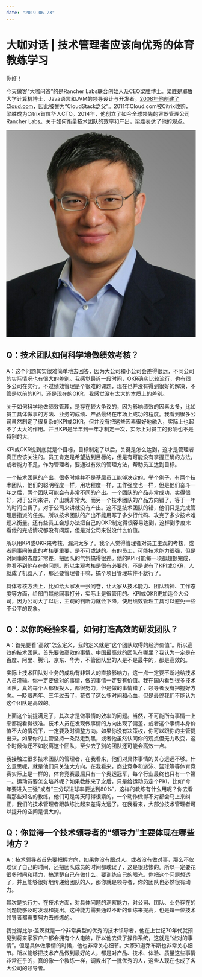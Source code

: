 ```yaml
---
date: "2019-06-23"
---  
```

      
# 大咖对话 | 技术管理者应该向优秀的体育教练学习
你好！

今天做客“大咖问答”的是Rancher Labs联合创始人及CEO梁胜博士。梁胜是耶鲁大学计算机博士，Java语言和JVM的领导设计与开发者。[2008年他创建了Cloud.com](http://xn--2008Cloud-8b7np1a800ab05bxsb.com)，因此被誉为“CloudStack之父”。2011年Cloud.com被Citrix收购，梁胜成为Citrix首位华人CTO。2014年，他创立了如今全球领先的容器管理公司Rancher Labs。关于如何衡量技术团队的效率和产出，梁胜表达了他的观点。

![](./httpsstatic001geekbangorgresourceimage162316261b702233d48c8f6d612fbb0fe023.jpg)

## Q：技术团队如何科学地做绩效考核？

A：这个问题其实很难简单地去回答，因为大公司和小公司会差得很远，不同公司的实际情况也有很大的差别。我感觉最近一段时间，OKR确实比较流行，也有很多公司在实行。不过绩效管理是个很难的课题，现在也并没有得到很好的解决，不管是以前的KPI，还是现在的OKR，我感觉没有太大的本质上的差别。

关于如何科学地做绩效管理，是存在较大争议的，因为影响绩效的因素太多，比如员工具体做事的方法、业务的成绩、产品最终在市场上成功的程度。我看到很多公司虽然制定了很复杂的KPI或OKR，但并没有把这些因素很好地融入，实际上也起不了太大的作用。并且KPI是半年到一年才制定一次，实际上对员工的影响也不是特别的大。

KPI或OKR说到底就是个目标，目标制定了以后，关键是怎么达到，这才是管理者真正应该关注的。员工肯定是希望达到目标的，但是有可能没有掌握正确的方法，或者能力不足，作为管理者，要通过有效的管理方法，帮助员工达到目标。

一个技术团队的产出，很多时候并不是基层员工能够决定的。举个例子，有两个技术团队，他们的聪明程度一样，用功程度一样，工作强度也一样，但是他们奋斗一年之后，两个团队可能会有非常不同的产出。一个团队的产品非常成功，卖得很好，对于公司来讲，产出就非常大。而另一个技术团队的产品方向错了，等于一年的时间白费了，对于公司来讲就没有产出。这不是技术团队的错，他们只是完成管理层指派的任务。所以技术团队的产出不能用写了多少行代码、攻克了多少技术难题来衡量。还有些员工会想办法把自己的OKR制定得很容易达到，这样到季度末看他的完成情况都没有问题，但是对公司来说没什么价值。

所以用KPI或OKR来考核，漏洞太多了。我个人觉得管理者对员工主观的考核，或者同事间彼此的考核更重要，是不可或缺的。有的员工，可能技术能力很强，但是对同事的态度非常差，把团队的气氛搞得很差。他的KPI可能每一项都超额完成，你看不到他存在的问题。所以主观考核是很有必要的，不是说有了KPI或OKR，人就成了机器人了，那还要管理者干嘛，搞个项目管理软件不就行了。

具体考核方法上，比如给大家发一张问卷，让大家从技术能力、团队精神、工作态度等方面，给部门其他同事打分，实际上是很管用的。KPI或OKR更加适合大公司，因为公司大了以后，主观的判断力就会下降，使用绩效管理工具可以避免一些不公平的现象。

## Q：以你的经验来看，如何打造高效的研发团队？

A：首先要看“高效”怎么定义，我的定义就是“这个团队取得的经济价值”。所以高效的技术团队，首先要做高效的事情。中国最高效的团队在哪里？我认为一定是在百度、阿里、腾讯、京东、华为，不管团队里的人是不是最牛的，都是高效的。

实际上技术团队对业务的成功有非常大的直接影响力，这一点一定要不断地给技术人员灌输。你一定要做对的事情，做的事情一定要有价值。我在国内看到很多技术团队，真的每个人都很投入，都很努力，但是做的事情错了，领导者没有把握好方向。一眨眼两年、三年过去了，花费了这么多时间和心血，但是最终我们不能认为这个团队是高效的。

<!-- [[[read_end]]] -->

上面这个前提满足了，其次才是做事情的效率的问题。当然，不可能所有事情一上来都能看得很准。技术人员在发现做事情的方向出现了偏差，或者这个事情本身价值不大的情况下，一定要及时调整方向。如果你没有决策权，你可以跟你的主管提出来。如果你的主管坚持一条路走到黑，或者他虽然认同你的观点但无力改变，这个时候你还不如脱离这个团队，至少去了别的团队还可能会高效一点。

我接触过很多技术团队的管理者，在我看来，他们对具体事情的关心远远不够。什么意思呢，就是他们只关注大方向。在我看来，商业竞争和游泳、篮球等等体育竞赛实际上是一样的，体育竞赛最后只有一个奥运冠军，每个行业最终也只有一个第一。运动员要怎么培养呢？如果教练来了之后，只是给运动员定个PKI，比如“今年要进入三强”或者“三分球进球率要达到80\%”，这样的教练有什么用呢？你去看看那些知名的教练，他们可是每天盯得很紧的，一个动作做得不对都会马上来纠正，我们的技术管理者跟教练比起来差得太远了。在我看来，大部分技术管理者可以提升的空间是很大的。

## Q：你觉得一个技术领导者的“领导力”主要体现在哪些地方？

A：技术领导者首先要把握方向，如果你没有跟对人，或者没有做对事，那么不仅耽误了自己的时间，还把团队成员的时间都耽误了，这是很悲惨的。所以一定要花很多时间和精力，搞清楚自己在做什么，要训练自己的眼光。你把这个问题想透了，并且能够很好地传递给团队的人，那你就是领导者，你的团队也必然很有动力。

其次是执行力。在技术方面，对具体问题的洞察能力，对公司、团队、业务存在的问题能够及时发现和提出。这种能力需要通过不断的训练来提高，也是每一位技术领导者都需要努力去修炼的。

我觉得比尔·盖茨就是一个非常典型的优秀的技术领导者，他在上世纪70年代就预见到将来家家户户都会拥有个人电脑，所以他去做了操作系统，这就是“做对的事情”。但是具体做事情的时候，他也非常关心细节。大家知道乔布斯也非常关心细节。所以能够把技术产品做到最好的人，都是对产品、技术、体验、质量这些事情非常在乎的，真的像一个教练一样，调教出了一批优秀的人，这些人现在也成了各大公司的领导者。